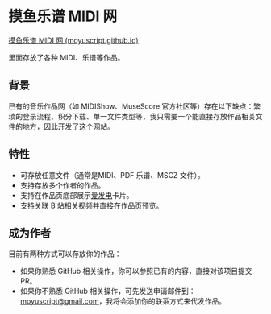 # 摸鱼乐谱 MIDI 网

[摸鱼乐谱 MIDI 网 (moyuscript.github.io)](https://moyuscript.github.io/music/)

里面存放了各种 MIDI、乐谱等作品。

## 背景

已有的音乐作品网（如 MIDIShow、MuseScore 官方社区等）存在以下缺点：繁琐的登录流程、积分下载、单一文件类型等，我只需要一个能直接存放作品相关文件的地方，因此开发了这个网站。

## 特性

+ 可存放任意文件（通常是MIDI、PDF 乐谱、MSCZ 文件）。
+ 支持存放多个作者的作品。
+ 支持在作品页底部展示[爱发电](https://afdian.net/)卡片。
+ 支持关联 B 站相关视频并直接在作品页预览。

## 成为作者

目前有两种方式可以存放你的作品：

- 如果你熟悉 GitHub 相关操作，你可以参照已有的内容，直接对该项目提交 PR。
- 如果你不熟悉 GitHub 相关操作，可先发送申请邮件到：[moyuscript@gmail.com](mailto:moyuscript@gmail.com?subject=%E7%94%B3%E8%AF%B7%E6%88%90%E4%B8%BA%E6%91%B8%E9%B1%BC%E4%B9%90%E8%B0%B1%20MIDI%20%E7%BD%91%E4%BD%9C%E8%80%85&body=%E4%BD%9C%E5%93%81%E5%88%97%E8%A1%A8%EF%BC%88B%E7%AB%99%E3%80%81%E7%BD%91%E7%9B%98%E7%AD%89%EF%BC%89%EF%BC%9A%0D%0A%E8%81%94%E7%B3%BB%E6%96%B9%E5%BC%8F%EF%BC%88QQ%2F%E5%BE%AE%E4%BF%A1%EF%BC%89%EF%BC%9A)，我将会添加你的联系方式来代发作品。